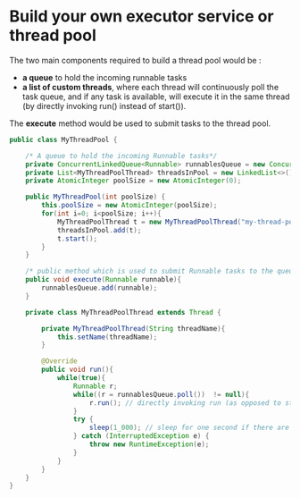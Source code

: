 # Build your own executor service or thread pool

The two main components required to build a thread pool would be :
* **a queue** to hold the incoming runnable tasks
* **a list of custom threads**, where each thread will continuously poll the task queue, and if any task is available, will execute it in the same thread (by directly invoking run() instead of start()).   


The **execute** method would be used to submit tasks to the thread pool.

```java
public class MyThreadPool {

    /* A queue to hold the incoming Runnable tasks*/
    private ConcurrentLinkedQueue<Runnable> runnablesQueue = new ConcurrentLinkedQueue<>();
    private List<MyThreadPoolThread> threadsInPool = new LinkedList<>();
    private AtomicInteger poolSize = new AtomicInteger(0);

    public MyThreadPool(int poolSize) {
        this.poolSize = new AtomicInteger(poolSize);
        for(int i=0; i<poolSize; i++){
            MyThreadPoolThread t = new MyThreadPoolThread("my-thread-pool-thread-" + i);
            threadsInPool.add(t);
            t.start();
        }
    }

    /* public method which is used to submit Runnable tasks to the queue.*/
    public void execute(Runnable runnable){
        runnablesQueue.add(runnable);
    }

    private class MyThreadPoolThread extends Thread {

        private MyThreadPoolThread(String threadName){
            this.setName(threadName);
        }

        @Override
        public void run(){
            while(true){
                Runnable r;
                while((r = runnablesQueue.poll())  != null){
                    r.run(); // directly invoking run (as opposed to start() method) keeps the execution within the same thread
                }
                try {
                    sleep(1_000); // sleep for one second if there are no more runnables in queue
                } catch (InterruptedException e) {
                    throw new RuntimeException(e);
                }
            }
        }
    }
}

```
